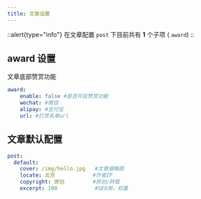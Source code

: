 ```yaml
---
title: 文章设置
---
```


::alert{type="info"}
在文章配置 `post` 下目前共有 **1** 个子项 ( `award`)
::

## award 设置
文章底部赞赏功能

```yaml [_config.acrylic.yml]
award:
    enable: false #是否开启赞赏功能
    wechat: #微信 
    alipay: #支付宝
    url: #打赏名单url
```

## 文章默认配置 
```yaml [_config.acrylic.yml]
post:
  default:
    cover: /img/hello.jpg   #文章缩略图
    locate: 北京            #作者IP
    copyright: 原创         #原创/转载   
    excerpt: 100            #SEO用，权重
```
